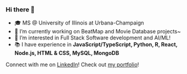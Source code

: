 ### Hi there 👋

<!--
**trentzhang/trentzhang** is a ✨ _special_ ✨ repository because its `README.md` (this file) appears on your GitHub profile.

Here are some ideas to get you started:

- 🔭 I’m currently working on ...
- 🌱 I’m currently learning ...
- 👯 I’m looking to collaborate on ...
- 🤔 I’m looking for help with ...
- 💬 Ask me about ...
- 📫 How to reach me: ...
- 😄 Pronouns: ...
- ⚡ Fun fact: ...
-->

- 🎓 MS @ University of Illinois at Urbana-Champaign 
- 🔭 I’m currently working on BeatMap and Movie Database projects~
- 👀 I’m interested in Full Stack Software development and AI/ML!
- 📚 I have experience in **JavaScript/TypeScript, Python, R, React, Node.js, HTML & CSS, MySQL, MongoDB**

Connect with me on [LinkedIn](https://www.linkedin.com/in/trent-zhang-him/)! Check out [my portfolio](https://trentzhang.vercel.app/)!
